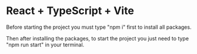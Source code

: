 # React + TypeScript + Vite

Before starting the project you must type "npm i" first to install all packages.

Then after installing the packages, to start the project you just need to type "npm run start" in your terminal.


